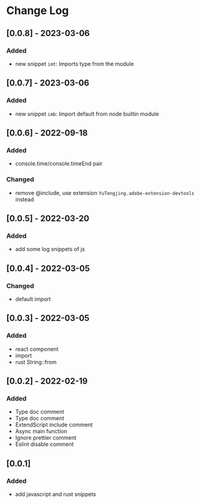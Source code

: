 # Change Log

## [0.0.8] - 2023-03-06

### Added

- new snippet `imt`: Imports type from the module

## [0.0.7] - 2023-03-06

### Added

- new snippet `imb`: Import default from node builtin module

## [0.0.6] - 2022-09-18

### Added

- console.time/console.timeEnd pair

### Changed

- remove @include, use extension `YuTengjing.adobe-extension-devtools` instead

## [0.0.5] - 2022-03-20

### Added

- add some log snippets of js

## [0.0.4] - 2022-03-05

### Changed

- default import

## [0.0.3] - 2022-03-05

### Added

- react component
- import
- rust String::from

## [0.0.2] - 2022-02-19

### Added

- Type doc comment
- Type doc comment
- ExtendScript include comment
- Async main function
- Ignore prettier comment
- Eslint disable comment

## [0.0.1]

### Added

- add javascript and rust snippets
